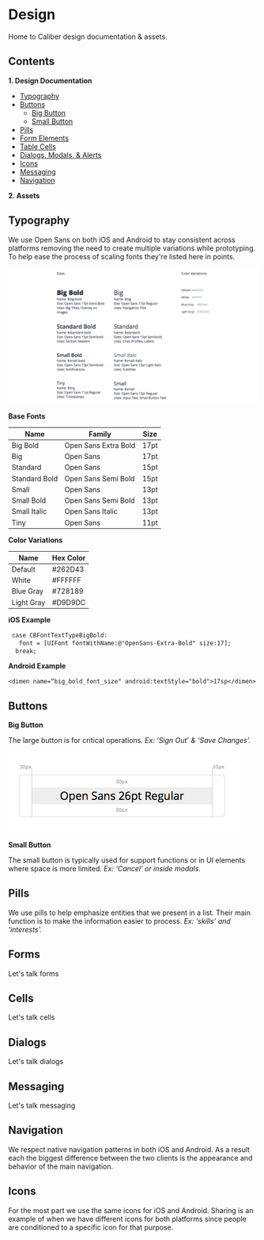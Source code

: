 # Design

Home to Caliber design documentation & assets.

## Contents

**1. Design Documentation**
  * [Typography](#typography)
  * [Buttons](#buttons)
    * [Big Button](#big-button)
    * [Small Button](#small-button)
  * [Pills](#pills)
  * [Form Elements](#forms)
  * [Table Cells](#cells)
  * [Dialogs, Modals, & Alerts](#dialogs)
  * [Icons](#icons)
  * [Messaging](#messaging)
  * [Navigation](#navigation)

**2. Assets**

## Typography

We use Open Sans on both iOS and Android to stay consistent across platforms removing the need to create multiple variations while prototyping. To help ease the process of scaling fonts they're listed here in points.

![Typography](/support/typography.png "Typography")

**Base Fonts**

| Name | Family | Size  |
--- | --- | ---
| Big Bold | Open Sans Extra Bold   | 17pt  |
| Big | Open Sans | 17pt |
| Standard | Open Sans | 15pt |
| Standard Bold | Open Sans Semi Bold | 15pt |
| Small | Open Sans | 13pt |
| Small Bold | Open Sans Semi Bold | 13pt |
| Small Italic | Open Sans Italic | 13pt |
| Tiny | Open Sans | 11pt |

**Color Variations**

| Name | Hex Color
--- | ---
Default | #262D43
White | #FFFFFF
Blue Gray | #728189
Light Gray | #D9D9DC


**iOS Example**
```
 case CBFontTextTypeBigBold:
   font = [UIFont fontWithName:@"OpenSans-Extra-Bold" size:17];
  break;
```

**Android Example**
```
<dimen name=“big_bold_font_size" android:textStyle="bold">17sp</dimen>
```

## Buttons

**<a id="big-button">Big Button</a>**

The large button is for critical operations. *Ex: ‘Sign Out’ & ‘Save Changes’.*

![Large Button](/support/button-large.png "Large Button")

**<a id="small-button">Small Button</a>**

The small button is typically used for support functions or in UI elements where space is more limited. *Ex: ‘Cancel' or inside modals.*

## Pills

We use pills to help emphasize entities that we present in a list. Their main function is to make the information easier to process. *Ex: 'skills' and 'interests'.*

## Forms

Let's talk forms

## Cells

Let's talk cells

## Dialogs

Let's talk dialogs

## Messaging

Let's talk messaging

## Navigation

We respect native navigation patterns in both iOS and Android. As a result each the biggest difference between the two clients is the appearance and behavior of the main navigation.

## Icons

For the most part we use the same icons for iOS and Android. Sharing is an example of when we have different icons for both platforms since people are conditioned to a specific icon for that purpose.
